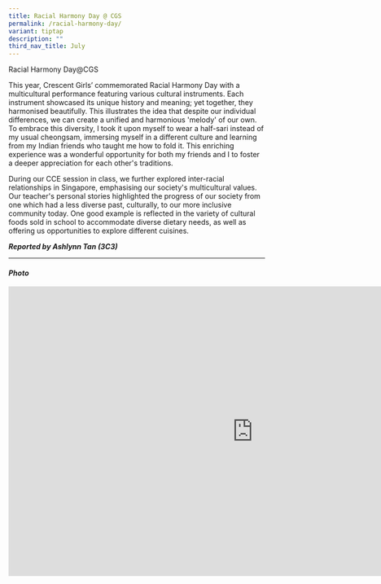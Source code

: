 ```yaml
---
title: Racial Harmony Day @ CGS
permalink: /racial-harmony-day/
variant: tiptap
description: ""
third_nav_title: July
---
```

<p>Racial Harmony Day@CGS</p>
<p>This year, Crescent Girls’ commemorated Racial Harmony Day with a multicultural
performance featuring various cultural instruments. Each instrument showcased
its unique history and meaning; yet together, they harmonised beautifully.
This illustrates the idea that despite our individual differences, we can
create a unified and harmonious 'melody' of our own. To embrace this diversity,
I took it upon myself to wear a half-sari instead of my usual cheongsam,
immersing myself in a different culture and learning from my Indian friends
who taught me how to fold it. This enriching experience was a wonderful
opportunity for both my friends and I to foster a deeper appreciation for
each other's traditions.</p>
<p>During our CCE session in class, we further explored inter-racial relationships
in Singapore, emphasising our society's multicultural values. Our teacher's
personal stories highlighted the progress of our society from one which
had a less diverse past, culturally, to our more inclusive community today.
One good example is reflected in the variety of cultural foods sold in
school to accommodate diverse dietary needs, as well as offering us opportunities
to explore different cuisines.&nbsp;</p>
<p><strong><em>Reported by Ashlynn Tan (3C3)&nbsp;</em></strong>
</p>
<hr>
<h4><strong><em>Photo</em></strong></h4>
<div class="iframe-wrapper">
<iframe height="569" width="960" allowfullscreen="true" frameborder="0" src="https://docs.google.com/presentation/d/e/2PACX-1vTN4lIVQwsfC34q_Q-J7f-jVwX4juLFEfYrJM2o1x29f4X0lluu3uxYMf0q-RBu0VkHrDASGWPq4hhp/embed?start=true&amp;loop=true&amp;delayms=3000"></iframe>
</div>
<p></p>